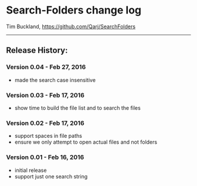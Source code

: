# Search-Folders change log

Tim Buckland, https://github.com/Qarj/SearchFolders

---------------------------------------------------

## Release History:

### Version 0.04 - Feb 27, 2016
* made the search case insensitive

### Version 0.03 - Feb 17, 2016
* show time to build the file list and to search the files

### Version 0.02 - Feb 17, 2016
* support spaces in file paths
* ensure we only attempt to open actual files and not folders

### Version 0.01 - Feb 16, 2016
* initial release
* support just one search string

